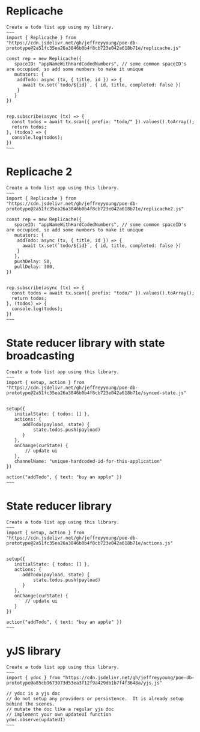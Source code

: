 
# Replicache
~~~~
Create a todo list app using my library.
~~~
import { Replicache } from "https://cdn.jsdelivr.net/gh/jeffreyyoung/poe-db-prototype@2a51fc35ea26a3846b0b4f8cb723e042a618b71e/replicache.js"

const rep = new Replicache({
   spaceID: "appNameWithHardCodedNumbers", // some common spaceID's are occupied, so add some numbers to make it unique
   mutators: {
    addTodo: async (tx, { title, id }) => {
      await tx.set(`todo/${id}`, { id, title, completed: false })
    }
   }
})


rep.subscribe(async (tx) => {
  const todos = await tx.scan({ prefix: "todo/" }).values().toArray();
  return todos;
}, (todos) => {
  console.log(todos);
})
~~~
~~~~

# Replicache 2
~~~~
Create a todo list app using this library.
~~~
import { Replicache } from "https://cdn.jsdelivr.net/gh/jeffreyyoung/poe-db-prototype@2a51fc35ea26a3846b0b4f8cb723e042a618b71e/replicache2.js"

const rep = new Replicache({
   spaceID: "appNameWithHardCodedNumbers", // some common spaceID's are occupied, so add some numbers to make it unique
   mutators: {
    addTodo: async (tx, { title, id }) => {
      await tx.set(`todo/${id}`, { id, title, completed: false })
    }
   },
   pushDelay: 50,
   pullDelay: 300,
})


rep.subscribe(async (tx) => {
  const todos = await tx.scan({ prefix: "todo/" }).values().toArray();
  return todos;
}, (todos) => {
  console.log(todos);
})
~~~
~~~~

# State reducer library with state broadcasting

~~~~
Create a todo list app using this library.
~~~
import { setup, action } from "https://cdn.jsdelivr.net/gh/jeffreyyoung/poe-db-prototype@2a51fc35ea26a3846b0b4f8cb723e042a618b71e/synced-state.js"


setup({
   initialState: { todos: [] },
   actions: {
      addTodo(payload, state) {
          state.todos.push(payload)
      }
   },
   onChange(curState) {
       // update ui
   },
   channelName: "unique-hardcoded-id-for-this-application"
})

action("addTodo", { text: "buy an apple" })
~~~
~~~~


# State reducer library

~~~~
Create a todo list app using this library.
~~~
import { setup, action } from "https://cdn.jsdelivr.net/gh/jeffreyyoung/poe-db-prototype@2a51fc35ea26a3846b0b4f8cb723e042a618b71e/actions.js"


setup({
   initialState: { todos: [] },
   actions: {
      addTodo(payload, state) {
          state.todos.push(payload)
      }
   },
   onChange(curState) {
       // update ui
   }
})

action("addTodo", { text: "buy an apple" })
~~~
~~~~

# yJS library

~~~~
Create a todo list app using this library.
~~~
import { ydoc } from "https://cdn.jsdelivr.net/gh/jeffreyyoung/poe-db-prototype@a85cb9673073d53ea3f12f9a429db1b7f4f3648a/yjs.js"

// ydoc is a yjs doc
// do not setup any providers or persistence.  It is already setup behind the scenes.
// mutate the doc like a regular yjs doc
// implement your own updateUI function
ydoc.observe(updateUI)
~~~
~~~~
